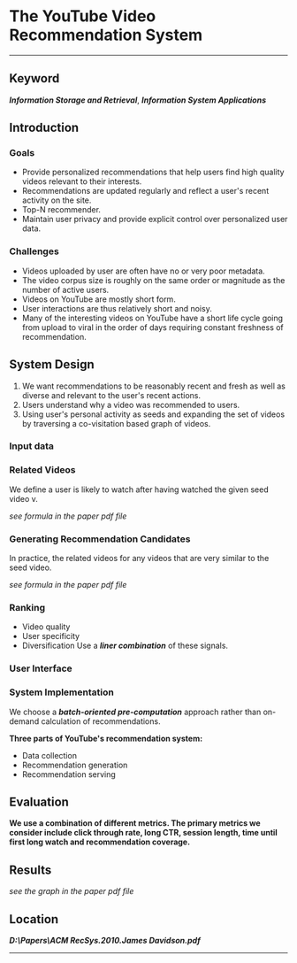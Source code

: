 # The YouTube Video Recommendation System
---

## Keyword
***Information Storage and Retrieval***, ***Information System Applications***

## Introduction

### Goals
- Provide personalized recommendations that help users find high quality videos relevant to their interests.
- Recommendations are updated regularly and reflect a user's recent activity on the site.
- Top-N recommender.
- Maintain user privacy and provide explicit control over personalized user data.

### Challenges
- Videos uploaded by user are often have no or very poor metadata.
- The video corpus size is roughly on the same order or magnitude as the number of active users.
- Videos on YouTube are mostly short form.
- User interactions are thus relatively short and noisy.
- Many of the interesting videos on YouTube have a short life cycle going from upload to viral in the order of days requiring constant freshness of recommendation.

## System Design ##
1. We want recommendations to be reasonably recent and fresh as well as diverse and relevant to the user's recent actions.
2. Users understand why a video was recommended to users.
3. Using user's personal activity as seeds and expanding the set of videos by traversing a co-visitation based graph of videos.

### Input data

### Related Videos
We define a user is likely to watch after having watched the given seed video v.

*see formula in the paper pdf file*

### Generating Recommendation Candidates
In practice, the related videos for any videos that are very similar to the seed video.

*see formula in the paper pdf file*

### Ranking
- Video quality
- User specificity
- Diversification
Use a ***liner combination*** of these signals. 

### User Interface

### System Implementation
We choose a ***batch-oriented pre-computation*** approach rather than on-demand calculation of recommendations.

**Three parts of YouTube's recommendation system:**

- Data collection
- Recommendation generation
- Recommendation serving

## Evaluation
**We use a combination of different metrics. The primary metrics we consider include click through rate, long CTR, session length, time until first long watch and recommendation coverage.**

## Results
*see the graph in the paper pdf file*

## Location
***D:\Papers\ACM RecSys.2010.James Davidson.pdf***

---